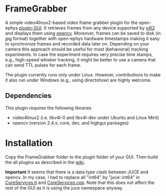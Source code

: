# FrameGrabber

A simple video4linux2-based video frame grabber plugin for the open-ephys 
[plugin-GUI](https://github.com/open-ephys/plugin-GUI/). It retrieves frames 
from any device supported by [v4l2](http://linuxtv.org/downloads/v4l-dvb-apis/) 
and displays them using [opencv](http://opencv.org/). Moreover, 
frames can be saved to disk (in jpg format) together with open-ephys hardware 
timestamps making it easy to synchronize frames and recorded data later on. 
Depending on your camera this approach should be useful for most 
(behavioral) tracking experiments. In case the experiment requires very precise 
time stamps, e.g., high-speed whisker tracking, it might be better to use a 
camera that can send TTL pulses for each frame.

The plugin currently runs only under Linux. However, contributions to make it 
also run under Windows (e.g., using directshow) are highly welcome.

## Dependencies

This plugin requires the following libraries

- video4linux2 (i.e. libv4l-0 and libv4l-dev under Ubuntu and Linux Mint)
- opencv (version 2.4.x; core, dev, and highgui packages)

# Installation

Copy the FrameGrabber folder to the plugin folder of your GUI. Then build 
the all plugins as described in the [wiki](https://open-ephys.atlassian.net/wiki/display/OEW/Linux).

**Important** 
It seems that there is a data type clash between JUCE and opencv. In my case, I 
had to replace all "int64" by "juce::int64" in 
[CoreServices.h](https://github.com/open-ephys/plugin-GUI/blob/master/Source/CoreServices.h) 
and [CoreServices.cpp](https://github.com/open-ephys/plugin-GUI/blob/master/Source/CoreServices.cpp). 
Note that this does not affect the rest of the GUI as it is using the juce 
namespace anyway.

